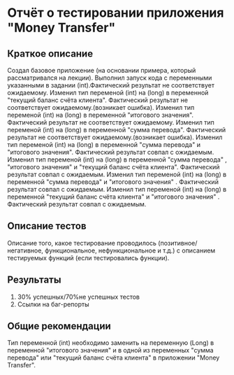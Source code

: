 # Отчёт о тестировании приложения "Money Transfer"

## Краткое описание

Создал базовое приложение (на основании примера, который рассматривался на лекции).
Выполнил запуск кода с переменными указанными в задании (int).Фактический результат не соответствует ожидаемому.
Изменил тип переменой (int) на (long) в переменной "текущий баланс счёта клиента". Фактический результат не соответствует ожидаемому.(возникает ошибка).
Изменил тип переменой (int) на (long) в переменной "итогового значения". Фактический результат не соответствует ожидаемому.
Изменил тип переменой (int) на (long) в переменной "сумма перевода". Фактический результат не соответствует ожидаемому.(возникает ошибка).
Изменил тип переменой (int) на (long) в переменной "сумма перевода" и  "итогового значения". Фактический результат совпал с ожидаемым.
Изменил тип переменой (int) на (long) в переменной "сумма перевода" , "итогового значения" и  "текущий баланс счёта клиента". Фактический результат совпал с ожидаемым.
Изменил тип переменой (int) на (long) в переменной "сумма перевода" и "итогового значения" . Фактический результат совпал с ожидаемым.
Изменил тип переменой (int) на (long) в переменной "текущий баланс счёта клиента" и "итогового значения" . Фактический результат совпал с ожидаемым.

## Описание тестов

Описание того, какое тестирование проводилось (позитивное/негативное, функциональное, нефункциональное и т.д.) с описанием тестируемых функций (если тестировались функции).

## Результаты

1. 30% успешных/70%не успешных тестов
2. Ссылки на баг-репорты

## Общие рекомендации

Тип переменной (int) необходимо заменить на переменную (Long)  в переменной "итогового значения" и в одной из переменных  "сумма перевода" или "текущий баланс счёта клиента" в приложении "Money Transfer".